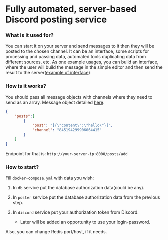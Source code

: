 # Fully automated, server-based Discord posting service

### What is it used for?

You can start it on your server and send messages to it then they will be posted to the chosen channel.
It can be an interface, some scripts for processing and passing data, automated tools duplicating data from different sources, etc.
As one example usages, you can build an interface, where the user will build the message in the simple editor and then send the result to the server([example of interface](https://leovoel.github.io/embed-visualizer/))


### How is it works?

You should pass all message objects with channels where they need to send as an array.
Message object detailed [here](https://discord.com/developers/docs/resources/channel#create-message).
```json
{
    "posts":[
        {
            "post": "[{\"content\":\"hello\"}]",
            "channel": "845194299906064415"
        }
    ]
}
```

Endpoint for that is: `http://your-server-ip:8000/posts/add`

### How to start?

Fill `docker-compose.yml` with data you wish:

1. In `db` service put the database authorization data(could be any).

2. In `poster` service put the database authorization data from the previous step.

3. In `discord` service put your authorization token from Discord.
   - Later will be added an opportunity to use your login-password.

Also, you can change Redis port/host, if it needs.
